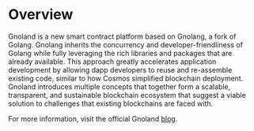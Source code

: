 # Overview

Gnoland is a new smart contract platform based on Gnolang, a fork of Golang. Gnolang inherits the concurrency and developer-friendliness of Golang while fully leveraging the rich libraries and packages that are already available. This approach greatly accelerates application development by allowing dapp developers to reuse and re-assemble existing code, similar to how Cosmos simplified blockchain deployment. Gnoland introduces multiple concepts that together form a scalable, transparent, and sustainable blockchain ecosystem that suggest a viable solution to challenges that existing blockchains are faced with.

For more information, visit the official Gnoland [blog](https://test3.gno.land/r/gnoland/blog).
